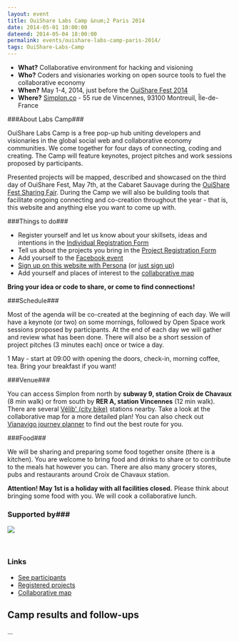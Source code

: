 ```yaml
---
layout: event
title: OuiShare Labs Camp &num;2 Paris 2014
date: 2014-05-01 10:00:00
dateend: 2014-05-04 18:00:00
permalink: events/ouishare-labs-camp-paris-2014/
tags: OuiShare-Labs-Camp
---
```


<ul class="nostyle"><li><strong>What?</strong> Collaborative environment for hacking and visioning<br /></li>
<li><strong>Who?</strong> Coders and visionaries working on open source tools to fuel the collaborative economy<br /></li>
<li><strong>When?</strong> May 1-4, 2014, just before the <a href="http://www.ouisharefest.com/">OuiShare Fest 2014</a><br /></li>
<li><strong>Where?</strong> <a href="http://simplon.co/">Simplon.co</a> - 55 rue de Vincennes, 93100 Montreuil, Île-de-France </li></ul>

###About Labs Camp###

OuiShare Labs Camp is a free pop-up hub uniting developers and visionaries in the global social web and collaborative economy communities. We come together for four days of connecting, coding and creating. The Camp will feature keynotes, project pitches and work sessions proposed by participants.
<!--break-->
Presented projects will be mapped, described and showcased on the third day of OuiShare Fest, May 7th, at the Cabaret Sauvage during the [OuiShare Fest Sharing Fair](http://ouisharefest.com/program#_sharing_fair). During the Camp we will also be building tools that facilitate ongoing connecting and co-creation throughout the year - that is, this website and anything else you want to come up with.

###Things to do###

* Register yourself and let us know about your skillsets, ideas and intentions in the [Individual Registration Form](http://goo.gl/0RPBeQ) 
* Tell us about the projects you bring in the [Project Registration Form](http://goo.gl/23Tjb5) 
* Add yourself to the [Facebook event](https://www.facebook.com/events/248376575333608/)
* [Sign up on this website with Persona](http://labs.ouishare.net/user) (or [just sign up](http://labs.ouishare.net/user/register)) 
* Add yourself and places of interest to the [collaborative map](http://goo.gl/maps/DQpCi)

**Bring your idea or code to share, or come to find connections!**

###Schedule###

Most of the agenda will be co-created at the beginning of each day. We will have a keynote (or two) on some mornings, followed by Open Space work sessions proposed by participants. At the end of each day we will gather and review what has been done. There will also be a short session of project pitches (3 minutes each) once or twice a day.

1 May - start at 09:00 with opening the doors, check-in, morning coffee, tea. Bring your breakfast if you want!

###Venue###

You can access Simplon from north by **subway 9, station Croix de Chavaux** (8 min walk) or from south by **RER A, station Vincennes** (12 min walk). There are several [Vélib' (city bike)](http://en.velib.paris.fr/) stations nearby. Take a look at the collaborative map for a more detailed plan! You can also check out [Vianavigo journey planner](http://vianavigo.com/en/routes-district-maps/) to find out the best route for you.

###Food###

We will be sharing and preparing some food together onsite (there is a kitchen). You are welcome to bring food and drinks to share or to contribute to the meals hat however you can. 
There are also many grocery stores, pubs and restaurants around Croix de Chavaux station. 

**Attention! May 1st is a holiday with all facilities closed.** Please think about bringing some food with you. We will cook a collaborative lunch.

### Supported by###
<p><a href="http://simplon.co" target="_blank"><img src="https://24.media.tumblr.com/21fc339d0ed0281bed3b523d59094523/tumblr_m3td7oJ9qb1ro7srco4_r1_250.png" border="0" /></a></p>
<p>&nbsp;</p>


### Links

- [See participants](http://goo.gl/yo2apJ)
- [Registered projects](http://goo.gl/liZrsB)
- [Collaborative map](http://goo.gl/maps/DQpCi)

## Camp results and follow-ups

...